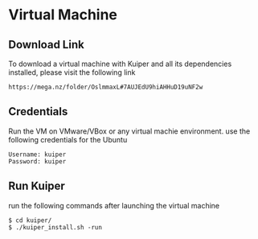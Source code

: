 # Virtual Machine

## Download Link

To download a virtual machine with Kuiper and all its dependencies installed, please visit the following link 
```
https://mega.nz/folder/OslmmaxL#7AUJEdU9hiAHHuD19uNF2w
```

## Credentials
Run the VM on VMware/VBox or any virtual machie environment.
use the following credentials for the Ubuntu

```
Username: kuiper
Password: kuiper
```

## Run Kuiper

run the following commands after launching the virtual machine

```
$ cd kuiper/
$ ./kuiper_install.sh -run 
```
